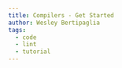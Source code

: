 ```yaml
---
title: Compilers - Get Started
author: Wesley Bertipaglia
tags:
  - code
  - lint
  - tutorial
---
```

